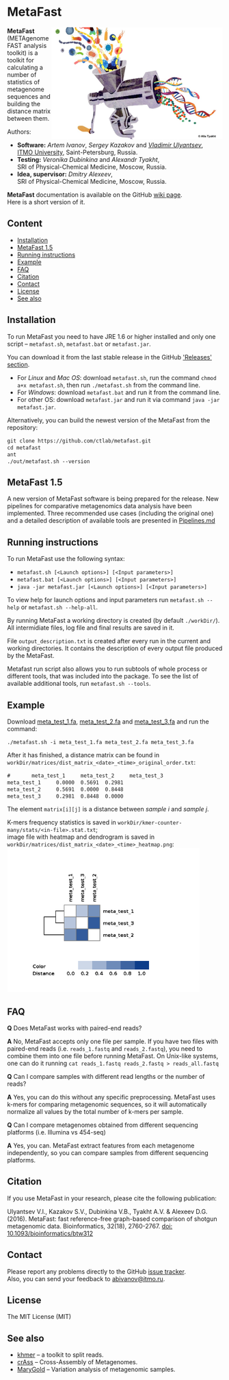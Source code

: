 # MetaFast

<img align="right" src="logo.jpg" alt="MetaFast" width="400">

**MetaFast** (METAgenome FAST analysis toolkit) is a toolkit for calculating a number of statistics of 
metagenome sequences and building the distance matrix between them.

Authors:
* **Software:** *Artem Ivanov*, *Sergey Kazakov* and [*Vladimir Ulyantsev*](http://rain.ifmo.ru/~ulyantsev/), <br/>
[ITMO University](http://en.ifmo.ru/en/), Saint-Petersburg, Russia.
* **Testing:** *Veronika Dubinkina* and *Alexandr Tyakht*, <br/>
SRI of Physical-Chemical Medicine, Moscow, Russia.
* **Idea, supervisor:** *Dmitry Alexeev*, <br/>
SRI of Physical-Chemical Medicine, Moscow, Russia.


**MetaFast** documentation is available on the GitHub [wiki page](https://github.com/ctlab/metafast/wiki).<br/>
Here is a short version of it.



## Content

* [Installation](#installation)
* [MetaFast 1.5](#meta-fast-1-5)
* [Running instructions](#running-instructions)
* [Example](#example)
* [FAQ](#faq)
* [Citation](#citation)
* [Contact](#contact)
* [License](#license)
* [See also](#see-also)



## Installation

To run MetaFast you need to have JRE 1.6 or higher installed and only one script – `metafast.sh`, `metafast.bat` or `metafast.jar`.

You can download it from the last stable release in the GitHub ['Releases' section](https://github.com/ctlab/metafast/releases).

* For *Linux* and *Mac OS*: download `metafast.sh`, run the command `chmod a+x metafast.sh`, then run `./metafast.sh` from the command line.
* For *Windows*: download `metafast.bat` and run it from the command line.
* For other OS: download `metafast.jar` and run it via command `java -jar metafast.jar`.


Alternatively, you can build the newest version of the MetaFast from the repository:
~~~
git clone https://github.com/ctlab/metafast.git
cd metafast
ant
./out/metafast.sh --version
~~~


## MetaFast 1.5

A new version of MetaFast software is being prepared for the release. New pipelines for comparative metagenomics data analysis have been implemented. Three recommended use cases (including the original one) and a detailed description of available tools are presented in [Pipelines.md](Pipelines.md)

## Running instructions

To run MetaFast use the following syntax:
* `metafast.sh [<Launch options>] [<Input parameters>]`
* `metafast.bat [<Launch options>] [<Input parameters>]`
* `java -jar metafast.jar [<Launch options>] [<Input parameters>]`

To view help for launch options and input parameters run `metafast.sh --help` or `metafast.sh --help-all`.

By running MetaFast a working directory is created (by default `./workDir/`). 
All intermidiate files, log file and final results are saved in it. 

File `output_description.txt` is created after every run in the current and working directories. 
It contains the description of every output file produced by the MetaFast.

Metafast run script also allows you to run subtools of whole process or different tools, that was included into the package. 
To see the list of available additional tools, run `metafast.sh --tools`.


## Example

Download [meta_test_1.fa](https://github.com/ctlab/metafast/raw/master/test_data/meta_test_1.fa),
[meta_test_2.fa](https://github.com/ctlab/metafast/raw/master/test_data/meta_test_2.fa) and 
[meta_test_3.fa](https://github.com/ctlab/metafast/raw/master/test_data/meta_test_3.fa) and run the command:
~~~
./metafast.sh -i meta_test_1.fa meta_test_2.fa meta_test_3.fa
~~~

After it has finished, a distance matrix can be found in `workDir/matrices/dist_matrix_<date>_<time>_original_order.txt`:
~~~
#       meta_test_1     meta_test_2     meta_test_3
meta_test_1     0.0000  0.5691  0.2981
meta_test_2     0.5691  0.0000  0.8448
meta_test_3     0.2981  0.8448  0.0000
~~~

The element `matrix[i][j]` is a distance between *sample i* and *sample j*.

K-mers frequency statistics is saved in `workDir/kmer-counter-many/stats/<in-file>.stat.txt`;<br/>
image file with heatmap and dendrogram is saved in `workDir/matrices/dist_matrix_<date>_<time>_heatmap.png`:<br/>
<img src="test_data/meta_test_heatmap.png" alt="Test heatmap" width="450">

## FAQ

**Q** Does MetaFast works with paired-end reads?

**A** No, MetaFast accepts only one file per sample. If you have two files with paired-end reads (i.e. `reads_1.fastq` and `reads_2.fastq`), you need to combine them into one file before running MetaFast. On Unix-like systems, one can do it running ```cat reads_1.fastq reads_2.fastq > reads_all.fastq```

**Q** Can I compare samples with different read lengths or the number of reads?

**A** Yes, you can do this without any specific preprocessing. MetaFast uses k-mers for comparing metagenomic sequences, so it will automatically normalize all values by the total number of k-mers per sample.

**Q** Can I compare metagenomes obtained from different sequencing platforms (i.e. Illumina vs 454-seq)

**A** Yes, you can. MetaFast extract features from each metagenome independently, so you can compare samples from different sequencing platforms.


## Citation

If you use MetaFast in your research, please cite the following publication:

Ulyantsev V.I., Kazakov S.V., Dubinkina V.B., Tyakht A.V. & Alexeev D.G. (2016). 
MetaFast: fast reference-free graph-based comparison of shotgun metagenomic data. 
Bioinformatics, 32(18), 2760-2767. 
[doi: 10.1093/bioinformatics/btw312](https://academic.oup.com/bioinformatics/article/32/18/2760/1743520)


## Contact

Please report any problems directly to the GitHub [issue tracker](https://github.com/ctlab/metafast/issues).<br/>
Also, you can send your feedback to [abivanov@itmo.ru](mailto:abivanov@itmo.ru).


## License

The MIT License (MIT)


## See also

* [khmer](https://github.com/ged-lab/khmer) – a toolkit to split reads.
* [crAss](http://edwards.sdsu.edu/crass/) – Cross-Assembly of Metagenomes.
* [MaryGold](http://sourceforge.net/projects/metavar/) – Variation analysis of metagenomic samples.

